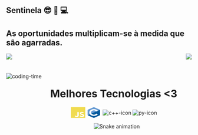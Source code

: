 ## Sentinela 😎 💊 💻
## As oportunidades multiplicam-se à medida que são agarradas.

<div>
  
  <img  height="180em" src="https://github-readme-stats.vercel.app/api?username=sentineIa&show_icons=true&theme=great-gatsby&include_all_commits=true&count_private=true"/>
  <img align="right" height="180em" src="https://github-readme-stats.vercel.app/api/top-langs/?username=sentineIa&layout=compact&langs_count=16&theme=great-gatsby"/>
</div>
<br>

<div  align="center"> 
  <div style="display: inline_block"><br>
    <img align="left" height="250" alt="coding-time" src="code.gif">
    <h1 align="center">Melhores Tecnologias <3</h1>
    <img align="center" height="30" width="40" alt="js-icon"  src="https://raw.githubusercontent.com/devicons/devicon/master/icons/javascript/javascript-plain.svg">
    <img align="center" height="30" width="40" alt="c-icon" src="https://raw.githubusercontent.com/devicons/devicon/master/icons/c/c-original.svg">
    <img align="center" height="30" width="40" alt="c++-icon" src="https://cdn.jsdelivr.net/gh/devicons/devicon/icons/cplusplus/cplusplus-original.svg" />
    <img align="center" height="30" width="40" alt="py-icon"  src="https://cdn.jsdelivr.net/gh/devicons/devicon/icons/python/python-original.svg" />

    
  
</div>
  
![Snake animation](https://github.com/LuigiGF/LuigiGF/blob/output/github-contribution-grid-snake.svg)
